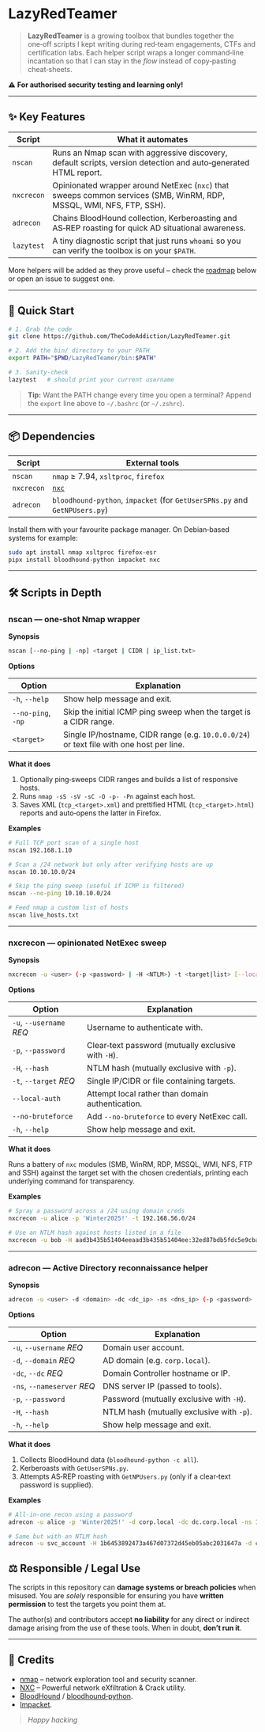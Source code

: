# LazyRedTeamer

> **LazyRedTeamer** is a growing toolbox that bundles together the one‑off scripts I kept writing during red‑team engagements, CTFs and certification labs. Each helper script wraps a longer command‑line incantation so that I can stay in the *flow* instead of copy‑pasting cheat‑sheets.

⚠️ **For authorised security testing and learning only!**

---

## ✨ Key Features

| Script | What it automates |
| ------ | ----------------- |
| `nscan` | Runs an Nmap scan with aggressive discovery, default scripts, version detection and auto‑generated HTML report. |
| `nxcrecon` | Opinionated wrapper around NetExec (`nxc`) that sweeps common services (SMB, WinRM, RDP, MSSQL, WMI, NFS, FTP, SSH). |
| `adrecon` | Chains BloodHound collection, Kerberoasting and AS‑REP roasting for quick AD situational awareness. |
| `lazytest` | A tiny diagnostic script that just runs `whoami` so you can verify the toolbox is on your `$PATH`. |

More helpers will be added as they prove useful – check the [roadmap](#-roadmap) below or open an issue to suggest one.

---

## 🚀 Quick Start

```bash
# 1. Grab the code
git clone https://github.com/TheCodeAddiction/LazyRedTeamer.git

# 2. Add the bin/ directory to your PATH
export PATH="$PWD/LazyRedTeamer/bin:$PATH"

# 3. Sanity‑check
lazytest   # should print your current username
```

> **Tip:** Want the PATH change every time you open a terminal?  Append the `export` line above to `~/.bashrc` (or `~/.zshrc`).

---

## 📦 Dependencies

| Script | External tools |
| ------ | -------------- |
| `nscan` | `nmap` ≥ 7.94, `xsltproc`, `firefox` |
| `nxcrecon` | [`nxc`](https://github.com/chvancooten/NXC) |
| `adrecon` | `bloodhound‑python`, `impacket` (for `GetUserSPNs.py` and `GetNPUsers.py`) |

Install them with your favourite package manager.  On Debian‑based systems for example:

```bash
sudo apt install nmap xsltproc firefox-esr
pipx install bloodhound-python impacket nxc
```

---

## 🛠 Scripts in Depth

### nscan — one‑shot Nmap wrapper

**Synopsis**

```bash
nscan [--no-ping | -np] <target | CIDR | ip_list.txt>
```

**Options**

| Option | Explanation |
|--------|-------------|
| `-h`, `--help` | Show help message and exit. |
| `--no-ping`, `-np` | Skip the initial ICMP ping sweep when the target is a CIDR range. |
| `<target>` | Single IP/hostname, CIDR range (e.g. `10.0.0.0/24`) or text file with one host per line. |

**What it does**

1. Optionally ping‑sweeps CIDR ranges and builds a list of responsive hosts.  
2. Runs `nmap -sS -sV -sC -O -p- -Pn` against each host.  
3. Saves XML (`tcp_<target>.xml`) and prettified HTML (`tcp_<target>.html`) reports and auto‑opens the latter in Firefox.

**Examples**

```bash
# Full TCP port scan of a single host
nscan 192.168.1.10

# Scan a /24 network but only after verifying hosts are up
nscan 10.10.10.0/24

# Skip the ping sweep (useful if ICMP is filtered)
nscan --no-ping 10.10.10.0/24

# Feed nmap a custom list of hosts
nscan live_hosts.txt
```

---

### nxcrecon — opinionated NetExec sweep

**Synopsis**

```bash
nxcrecon -u <user> (-p <password> | -H <NTLM>) -t <target|list> [--local-auth] [--no-bruteforce]
```

**Options**

| Option | Explanation |
|--------|-------------|
| `-u`, `--username` *REQ* | Username to authenticate with. |
| `-p`, `--password` | Clear‑text password (mutually exclusive with `-H`). |
| `-H`, `--hash` | NTLM hash (mutually exclusive with `-p`). |
| `-t`, `--target` *REQ* | Single IP/CIDR or file containing targets. |
| `--local-auth` | Attempt local rather than domain authentication. |
| `--no-bruteforce` | Add `--no-bruteforce` to every NetExec call. |
| `-h`, `--help` | Show help message and exit. |

**What it does**

Runs a battery of `nxc` modules (SMB, WinRM, RDP, MSSQL, WMI, NFS, FTP and SSH) against the target set with the chosen credentials, printing each underlying command for transparency.

**Examples**

```bash
# Spray a password across a /24 using domain creds
nxcrecon -u alice -p 'Winter2025!' -t 192.168.56.0/24

# Use an NTLM hash against hosts listed in a file
nxcrecon -u bob -H aad3b435b51404eeaad3b435b51404ee:32ed87bdb5fdc5e9cba88547376818d4 -t targets.txt --no-bruteforce
```

---

### adrecon — Active Directory reconnaissance helper

**Synopsis**

```bash
adrecon -u <user> -d <domain> -dc <dc_ip> -ns <dns_ip> (-p <password> | -H <hash>)
```

**Options**

| Option | Explanation |
|--------|-------------|
| `-u`, `--username` *REQ* | Domain user account. |
| `-d`, `--domain` *REQ* | AD domain (e.g. `corp.local`). |
| `-dc`, `--dc` *REQ* | Domain Controller hostname or IP. |
| `-ns`, `--nameserver` *REQ* | DNS server IP (passed to tools). |
| `-p`, `--password` | Password (mutually exclusive with `-H`). |
| `-H`, `--hash` | NTLM hash (mutually exclusive with `-p`). |
| `-h`, `--help` | Show help message and exit. |

**What it does**

1. Collects BloodHound data (`bloodhound-python -c all`).  
2. Kerberoasts with `GetUserSPNs.py`.  
3. Attempts AS‑REP roasting with `GetNPUsers.py` (only if a clear‑text password is supplied).

**Examples**

```bash
# All‑in‑one recon using a password
adrecon -u alice -p 'Winter2025!' -d corp.local -dc dc.corp.local -ns 10.0.0.2

# Same but with an NTLM hash
adrecon -u svc_account -H 1b6453892473a467d07372d45eb05abc2031647a -d corp.local -dc 10.0.0.1 -ns 10.0.0.2
```

## ⚖️ Responsible / Legal Use

The scripts in this repository can **damage systems or breach policies** when misused. You are *solely* responsible for ensuring you have **written permission** to test the targets you point them at.

The author(s) and contributors accept **no liability** for any direct or indirect damage arising from the use of these tools. When in doubt, **don’t run it**.

---

## 🙏 Credits

- [nmap](https://nmap.org) – network exploration tool and security scanner.  
- [NXC](https://github.com/chvancooten/NXC) – Powerful network eXfiltration & Crack utility.  
- [BloodHound](https://github.com/BloodHoundAD/BloodHound) / [bloodhound‑python](https://github.com/fox-it/BloodHound.py).  
- [Impacket](https://github.com/fortra/impacket).

> *Happy hacking*
